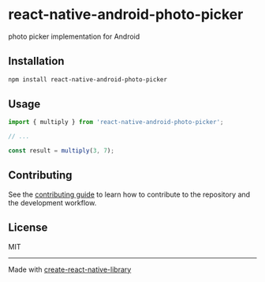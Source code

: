 # react-native-android-photo-picker

photo picker implementation for Android

## Installation

```sh
npm install react-native-android-photo-picker
```

## Usage


```js
import { multiply } from 'react-native-android-photo-picker';

// ...

const result = multiply(3, 7);
```


## Contributing

See the [contributing guide](CONTRIBUTING.md) to learn how to contribute to the repository and the development workflow.

## License

MIT

---

Made with [create-react-native-library](https://github.com/callstack/react-native-builder-bob)
